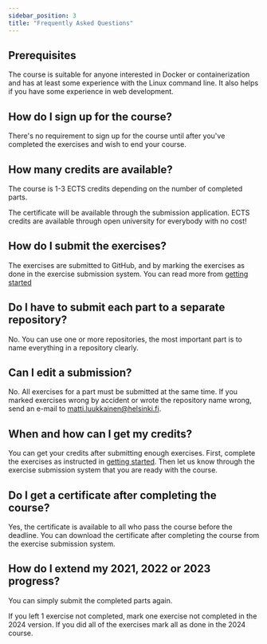 ```yaml
---
sidebar_position: 3
title: "Frequently Asked Questions"
---
```


## Prerequisites

The course is suitable for anyone interested in Docker or containerization and has at least some experience with the Linux command line. It also helps if you have some experience in web development.

## How do I sign up for the course?

There's no requirement to sign up for the course until after you've completed the exercises and wish to end your course.

## How many credits are available?

The course is 1-3 ECTS credits depending on the number of completed parts.

The certificate will be available through the submission application. ECTS credits are available through open university for everybody with no cost!

## How do I submit the exercises?

The exercises are submitted to GitHub, and by marking the exercises as done in the exercise submission system. You can read more from [getting started](/getting-started)

## Do I have to submit each part to a separate repository?

No. You can use one or more repositories, the most important part is to name everything in a repository clearly.

## Can I edit a submission?

No. All exercises for a part must be submitted at the same time. If you marked exercises wrong by accident or wrote the repository name wrong, send an e-mail to matti.luukkainen@helsinki.fi.

## When and how can I get my credits?

You can get your credits after submitting enough exercises. First, complete the exercises as instructed in [getting started](/getting-started). Then let us know through the exercise submission system that you are ready with the course.

## Do I get a certificate after completing the course?

Yes, the certificate is available to all who pass the course before the deadline. You can download the certificate after completing the course from the exercise submission system.

## How do I extend my 2021, 2022 or 2023 progress?

You can simply submit the completed parts again.

If you left 1 exercise not completed, mark one exercise not completed in the 2024 version. If you did all of the exercises mark all as done in the 2024 course.
